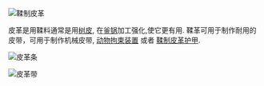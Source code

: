 ![鞣制皮革](item:betterwithmods:material@6)

皮革是用鞣料通常是用[树皮](bark.md), 在[釜锅](../blocks/cauldron.md)加工强化,使它更有用.
鞣革可用于制作耐用的皮带，可用于制作机械皮带, [动物拘束装置](restraint.md) 或者 [鞣制皮革护甲](tanned_armor.md).

![皮革条](item:betterwithmods:material@8)

![皮革带](item:betterwithmods:material@9)
